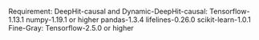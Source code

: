 Requirement:
    DeepHit-causal and Dynamic-DeepHit-causal:
        Tensorflow-1.13.1
        numpy-1.19.1 or higher
        pandas-1.3.4
        lifelines-0.26.0
        scikit-learn-1.0.1
    Fine-Gray:
        Tensorflow-2.5.0 or higher
